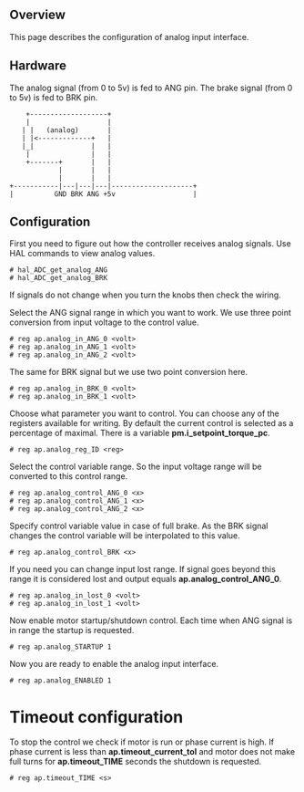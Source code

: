 ## Overview

This page describes the configuration of analog input interface.

## Hardware

The analog signal (from 0 to 5v) is fed to ANG pin. The brake signal (from 0 to
5v) is fed to BRK pin.

	    +-------------------+
	    |                   |
	   | |   (analog)       |
	   | |<-------------+   |
	   |_|              |   |
	    |               |   |
	    +-------+       |   |
	            |       |   |
	            |       |   |
	+-----------|---|---|---|--------------------+
	|          GND BRK ANG +5v                   |


## Configuration

First you need to figure out how the controller receives analog signals. Use
HAL commands to view analog values.

	# hal_ADC_get_analog_ANG
	# hal_ADC_get_analog_BRK

If signals do not change when you turn the knobs then check the wiring.

Select the ANG signal range in which you want to work. We use three point
conversion from input voltage to the control value.

	# reg ap.analog_in_ANG_0 <volt>
	# reg ap.analog_in_ANG_1 <volt>
	# reg ap.analog_in_ANG_2 <volt>

The same for BRK signal but we use two point conversion here.

	# reg ap.analog_in_BRK_0 <volt>
	# reg ap.analog_in_BRK_1 <volt>

Choose what parameter you want to control. You can choose any of the registers
available for writing. By default the current control is selected as a percentage
of maximal. There is a variable **pm.i_setpoint_torque_pc**.

	# reg ap.analog_reg_ID <reg>

Select the control variable range. So the input voltage range will be converted
to this control range.

	# reg ap.analog_control_ANG_0 <x>
	# reg ap.analog_control_ANG_1 <x>
	# reg ap.analog_control_ANG_2 <x>

Specify control variable value in case of full brake. As the BRK signal changes
the control variable will be interpolated to this value.

	# reg ap.analog_control_BRK <x>

If you need you can change input lost range. If signal goes beyond this range
it is considered lost and output equals **ap.analog_control_ANG_0**.

	# reg ap.analog_in_lost_0 <volt>
	# reg ap.analog_in_lost_1 <volt>

Now enable motor startup/shutdown control. Each time when ANG signal is in
range the startup is requested.

	# reg ap.analog_STARTUP 1

Now you are ready to enable the analog input interface.

	# reg ap.analog_ENABLED 1

# Timeout configuration

To stop the control we check if motor is run or phase current is high. If phase
current is less than **ap.timeout_current_tol** and motor does not make full
turns for **ap.timeout_TIME** seconds the shutdown is requested.

	# reg ap.timeout_TIME <s>


